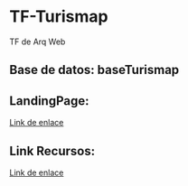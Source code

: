 # TF-Turismap
TF de Arq Web
## Base de datos: baseTurismap
## LandingPage: 
[Link de enlace](https://turismap.s3.us-east-2.amazonaws.com/Turismap/index.html)
## Link Recursos: 
[Link de enlace](https://arqui-web.s3.us-east-2.amazonaws.com/arqui-web/index.html)
